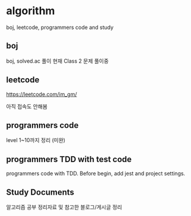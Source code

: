 # algorithm

boj, leetcode, programmers code and study

## boj

boj, solved.ac 풀이
현재 Class 2 문제 풀이중

## leetcode

<https://leetcode.com/im_gm/>

아직 접속도 안해봄

## programmers code

level 1~10까지 정리 (미완)

## programmers TDD with test code

programmers code with TDD.
Before begin, add jest and project settings.

## Study Documents

알고리즘 공부 정리자료 및 참고한 블로그/게시글 정리

